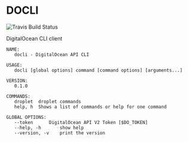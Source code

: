# DOCLI


![Travis Build Status](https://travis-ci.org/bryanl/docli.svg?branch=master)


DigitalOcean CLI client

```
NAME:
   docli - DigitalOcean API CLI

USAGE:
   docli [global options] command [command options] [arguments...]

VERSION:
   0.1.0

COMMANDS:
   droplet	droplet commands
   help, h	Shows a list of commands or help for one command

GLOBAL OPTIONS:
   --token 		DigitalOcean API V2 Token [$DO_TOKEN]
   --help, -h		show help
   --version, -v	print the version
```    
